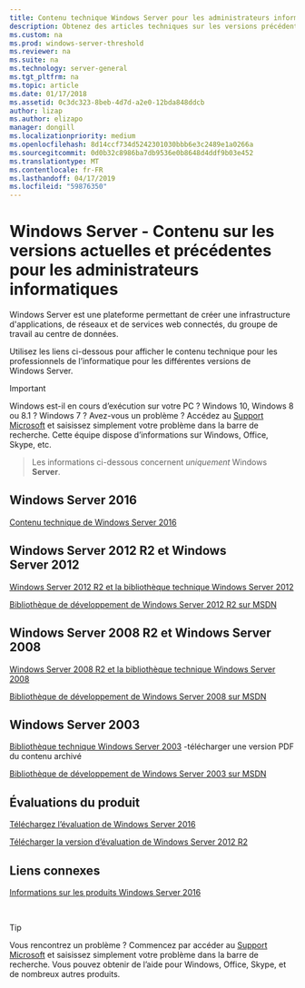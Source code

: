 ```yaml
---
title: Contenu technique Windows Server pour les administrateurs informatiques - Windows Server
description: Obtenez des articles techniques sur les versions précédentes et actuelles de Windows Server, ainsi que des versions d’évaluation du produit pour les professionnels de l’informatique.
ms.custom: na
ms.prod: windows-server-threshold
ms.reviewer: na
ms.suite: na
ms.technology: server-general
ms.tgt_pltfrm: na
ms.topic: article
ms.date: 01/17/2018
ms.assetid: 0c3dc323-8beb-4d7d-a2e0-12bda848ddcb
author: lizap
ms.author: elizapo
manager: dongill
ms.localizationpriority: medium
ms.openlocfilehash: 8d14ccf734d5242301030bbb6e3c2489e1a0266a
ms.sourcegitcommit: 0d0b32c8986ba7db9536e0b8648d4ddf9b03e452
ms.translationtype: MT
ms.contentlocale: fr-FR
ms.lasthandoff: 04/17/2019
ms.locfileid: "59876350"
---
```

# <a name="windows-server---it-administrator-content-for-current-and-previous-releases"></a>Windows Server - Contenu sur les versions actuelles et précédentes pour les administrateurs informatiques

Windows Server est une plateforme permettant de créer une infrastructure d'applications, de réseaux et de services web connectés, du groupe de travail au centre de données.

Utilisez les liens ci-dessous pour afficher le contenu technique pour les professionnels de l’informatique pour les différentes versions de Windows Server.

> [!IMPORTANT]
> Windows est-il en cours d’exécution sur votre PC ? Windows 10, Windows 8 ou 8.1 ? Windows 7 ? Avez-vous un problème ? Accédez au [Support Microsoft](https://support.microsoft.com) et saisissez simplement votre problème dans la barre de recherche. Cette équipe dispose d’informations sur Windows, Office, Skype, etc. 

> Les informations ci-dessous concernent *uniquement* Windows **Server**.

## <a name="windows-server-2016"></a>Windows Server 2016

[Contenu technique de Windows Server 2016](windows-server-2016.md)

## <a name="windows-server-2012-r2-and-windows-server-2012"></a>Windows Server 2012 R2 et Windows Server 2012

[Windows Server 2012 R2 et la bibliothèque technique Windows Server 2012](/previous-versions/windows/it-pro/windows-server-2012-R2-and-2012/) 

[Bibliothèque de développement de Windows Server 2012 R2 sur MSDN](https://msdn.microsoft.com/library/dn609939(v=vs.85).aspx) 

## <a name="windows-server-2008-r2-and-windows-server-2008"></a>Windows Server 2008 R2 et Windows Server 2008

[Windows Server 2008 R2 et la bibliothèque technique Windows Server 2008](/previous-versions/windows/it-pro/windows-server-2008-R2-and-2008)
 
[Bibliothèque de développement de Windows Server 2008 sur MSDN](https://msdn.microsoft.com/library/hh738539.aspx) 

## <a name="windows-server-2003"></a>Windows Server 2003

[Bibliothèque technique Windows Server 2003](https://www.microsoft.com/download/details.aspx?id=53314) -télécharger une version PDF du contenu archivé

[Bibliothèque de développement de Windows Server 2003 sur MSDN](https://msdn.microsoft.com/library/dn792549.aspx)


## <a name="product-evaluations"></a>Évaluations du produit

[Téléchargez l’évaluation de Windows Server 2016](https://www.microsoft.com/evalcenter/evaluate-windows-server-2016?i=1) 

[Télécharger la version d’évaluation de Windows Server 2012 R2](https://www.microsoft.com/evalcenter/evaluate-windows-server-2012-r2) 


## <a name="related-links"></a>Liens connexes
[Informations sur les produits Windows Server 2016](https://www.microsoft.com/cloud-platform/windows-server) 

<br>

> [!TIP]
> Vous rencontrez un problème ? Commencez par accéder au [Support Microsoft](https://support.microsoft.com) et saisissez simplement votre problème dans la barre de recherche. Vous pouvez obtenir de l’aide pour Windows, Office, Skype, et de nombreux autres produits. 

